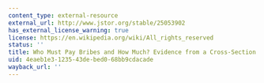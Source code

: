 ```yaml
---
content_type: external-resource
external_url: http://www.jstor.org/stable/25053902
has_external_license_warning: true
license: https://en.wikipedia.org/wiki/All_rights_reserved
status: ''
title: Who Must Pay Bribes and How Much? Evidence from a Cross-Section of Firms
uid: 4eaeb1e3-1235-43de-bed0-68bb9cdacade
wayback_url: ''
---
```

